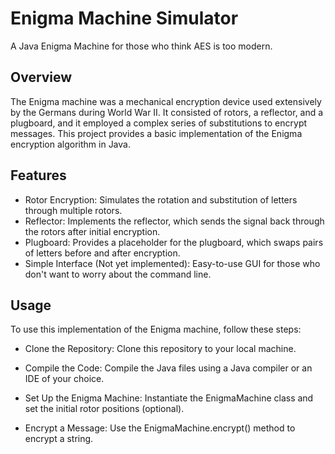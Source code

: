 # Enigma Machine Simulator
A Java Enigma Machine for those who think AES is too modern.

## Overview

The Enigma machine was a mechanical encryption device used extensively by the Germans during World War II. It consisted of rotors, a reflector, and a plugboard, and it employed a complex series of substitutions to encrypt messages. This project provides a basic implementation of the Enigma encryption algorithm in Java.

## Features
  - Rotor Encryption: Simulates the rotation and substitution of letters through multiple rotors.
  - Reflector: Implements the reflector, which sends the signal back through the rotors after initial encryption.
  - Plugboard: Provides a placeholder for the plugboard, which swaps pairs of letters before and after encryption.
  - Simple Interface (Not yet implemented): Easy-to-use GUI for those who don't want to worry about the command line.

## Usage

To use this implementation of the Enigma machine, follow these steps:
- Clone the Repository: Clone this repository to your local machine.

- Compile the Code: Compile the Java files using a Java compiler or an IDE of your choice.

- Set Up the Enigma Machine: Instantiate the EnigmaMachine class and set the initial rotor positions (optional).

- Encrypt a Message: Use the EnigmaMachine.encrypt() method to encrypt a string.
